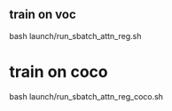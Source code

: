 ## train on voc
bash launch/run_sbatch_attn_reg.sh
# train on coco
bash launch/run_sbatch_attn_reg_coco.sh


